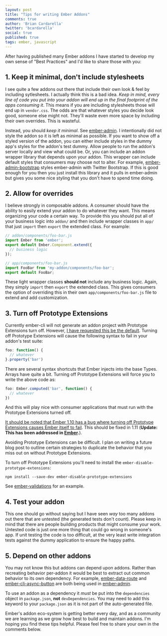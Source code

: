 ```yaml
---
layout: post
title: "Tips for writing Ember Addons"
comments: true
author: 'Brian Cardarella'
twitter: 'bcardarella'
social: true
published: true
tags: ember, javascript
---
```


After having published many Ember addons I have started to develop my
own sense of "Best Practices" and I'd like to share those with you:

## 1. Keep it minimal, don't include stylesheets

I see quite a few addons out there that include their own look & feel by
including sytlesheets. I actually think this is a bad idea. *Keep in
mind, every line of code you put into your addon will end up in the
final footprint of the apps consuming it*. This means if you are
including stylesheets those will end up in `vendor.css`. The odds are
that whatever styles you decide look good, someone else might not.
They'll waste even more space by including their own overrides. This is
wasteful.

Instead, you should *keep it minimal*. See
[ember-admin](https://github.com/dockyard/ember-admin). I intentionally
did not style the addon so it is left as minimal as possible. If you
want to show off a styled version of the addon, you can either include
styles in the dummy app's styles for the addon's test dummy. Allow
people to run the addon's server locally and view what could be. Or, you
can include an addon wrapper library that depends upon your addon. This
wrapper can include default styles that consumers may choose not to
alter. For example,
[ember-admin-bootstrap](https://github.com/dockyard/ember-admin-bootstrap)
styles ember-admin with Twitter Bootstrap. If this is good enough for
you then you just install this library and it pulls in ember-admin but
gives you some nice styling that you don't have to spend time doing.

## 2. Allow for overrides

I believe strongly in composable addons. A consumer should have the
ability to easily extend your addon to do whatever they want. This means
organizing your code a certain way. To provide this you should put all
of your business logic into `addon/` and then include wrapper classes in
`app/` that just `import` then `export` the extended class. For example:

```javascript
// addon/components/foo-bar.js
import Ember from 'ember';
export default Ember.Component.extend({
  // business logic
});

// app/components/foo-bar.js
import FooBar from 'my-addon/components/foo-bar';
export default FooBar;
```

These light wrapper classes **should not** include any business logic.
Again, they simply `import` then `export` the extended class. This gives
consumers the option of overriding this in their own
`app/components/foo-bar.js` file to extend and add customization.

## 3. Turn off Prototype Extensions

Currently ember-cli will not generate an addon project with Prototype
Extensions turn off. However, [I have requested this be the
default](https://github.com/ember-cli/ember-cli/issues/3443). Turning
off Prototype Extensions will cause the following syntax to fail in
your addon's test suite:

```javascript
foo: function() {
  // whatever
}.property('bar')
```

There are several syntax shortcuts that Ember injects into the base
Types. Arrays have quite a bit. Turning off Prototype Extensions will
force you to write the above code as:

```javascript
foo: Ember.computed('bar', function() {
  // whatever
})
```

And this will play nice with consumer applications that must run with
the Prototype Extensions turned off.

[It should be noted that Ember 1.10 has a bug where turning off Prototype
Extensions causes Ember itself to
fail](https://github.com/emberjs/ember.js/issues/10590). This should be
fixed in 1.11 (**Update: This has been addressed in [Ember](https://github.com/emberjs/ember.js/pull/10697).**).

Avoiding Prototype Extensions can be difficult. I plan on writing a
future blog post to outline certain strategies to duplicate the behavior
that you miss out on without Prototype Extensions.

To turn off Prototype Extensions you'll need to install the `ember-disable-prototype-extensions`:

```
npm install --save-dev ember-disable-prototype-extensions
```

See
[ember-validations](https://github.com/dockyard/ember-validations/pull/270)
for an example.

## 4. Test your addon

This one should go without saying but I have seen *way* too many addons
out there that are untested (the generated tests don't count). Please
keep in mind that there are people building products that might consume
your work. Untested code is just one more thing that could go wrong in
someone's app. If unit testing the code is too difficult, at the very
least write integration tests against the dummy application to ensure
the happy paths.

## 5. Depend on other addons

You may not know this but addons can depend upon addons. Rather than
recreating behavior per-addon it would be best to extract out common
behavior to its own dependency. For example,
[ember-data-route](https://github.com/dockyard/ember-data-route) and
[ember-cli-async-button](https://github.com/dockyard/ember-cli-async-button)
are both being used in
[ember-admin](https://github.com/dockyard/ember-admin/blob/master/package.json#L21-L23).

To use an addon as a dependency it *must* be put into the `dependencies`
object in `package.json`, **not** `devDependencies`. You may need to
add this keyword to your `package.json` as it is not part of the
auto-generated file.

Ember's addon eco-system is getting better every day, and as a community
we are learning as we grow how best to build and maintain addons. I'm
hoping you find these tips helpful. Please feel free to share your own
in the comments below. 
